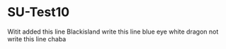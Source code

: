 # SU-Test10
Witit added this line
Blackisland write this line 
blue eye white dragon not write this line
chaba
